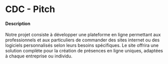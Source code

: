 # CDC - Pitch

#### Description

Notre projet consiste à développer une plateforme en ligne permettant aux professionnels et aux particuliers de commander des sites internet ou des logiciels personnalisés selon leurs besoins spécifiques. Le site offrira une solution complète pour la création de présences en ligne uniques, adaptées à chaque entreprise ou individu.
